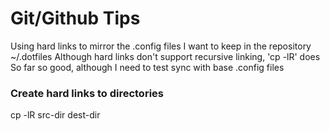 # Git/Github Tips

Using hard links to mirror the .config files I want to keep in the repository ~/.dotfiles
Although hard links don't support recursive linking, 'cp -lR' does
So far so good, although I need to test sync with base .config files


### Create hard links to directories 
cp -lR src-dir dest-dir


